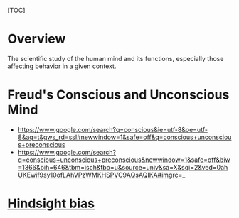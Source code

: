 [TOC]

# Overview
The scientific study of the human mind and its functions, especially those affecting behavior in a given context.

# Freud's Conscious and Unconscious Mind
- https://www.google.com/search?q=conscious&ie=utf-8&oe=utf-8&aq=t&gws_rd=ssl#newwindow=1&safe=off&q=conscious+unconscious+preconscious
- https://www.google.com/search?q=conscious+unconscious+preconscious&newwindow=1&safe=off&biw=1366&bih=646&tbm=isch&tbo=u&source=univ&sa=X&sqi=2&ved=0ahUKEwif9sy10ofLAhVPzWMKHSPVC9AQsAQIKA#imgrc=_

# [Hindsight bias](https://en.wikipedia.org/wiki/Hindsight_bias)
